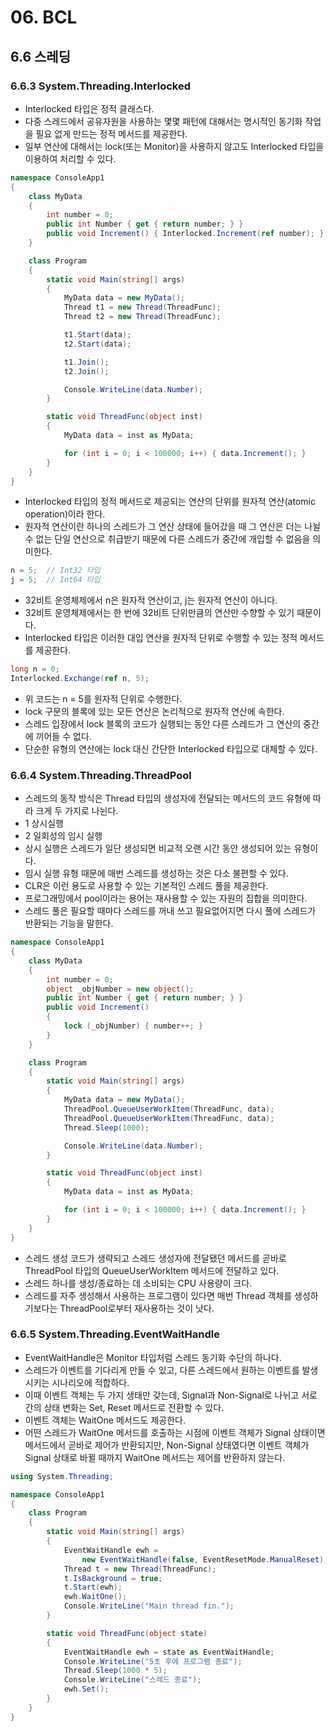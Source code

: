 # 06. BCL

## 6.6 스레딩

### 6.6.3 System.Threading.Interlocked

* Interlocked 타입은 정적 클래스다.
* 다중 스레드에서 공유자원을 사용하는 몇몇 패턴에 대해서는 명시적인 동기화 작업을 필요 없게 만드는 정적 메서드를 제공한다.
* 일부 연산에 대해서는 lock(또는 Monitor)을 사용하지 않고도 Interlocked 타입을 이용하여 처리할 수 있다.

```cs
namespace ConsoleApp1
{
    class MyData
    {
        int number = 0;
        public int Number { get { return number; } }
        public void Increment() { Interlocked.Increment(ref number); }
    }

    class Program
    {
        static void Main(string[] args)
        {
            MyData data = new MyData();
            Thread t1 = new Thread(ThreadFunc);
            Thread t2 = new Thread(ThreadFunc);

            t1.Start(data);
            t2.Start(data);

            t1.Join();
            t2.Join();

            Console.WriteLine(data.Number);
        }

        static void ThreadFunc(object inst)
        {
            MyData data = inst as MyData;

            for (int i = 0; i < 100000; i++) { data.Increment(); }
        }
    }
}
```

* Interlocked 타입의 정적 메서드로 제공되는 연산의 단위를 원자적 연산(atomic operation)이라 한다.
* 원자적 연산이란 하나의 스레드가 그 연산 상태에 들어갔을 때 그 연산은 더는 나뉠 수 없는 단일 연산으로 취급받기 때문에 다른 스레드가 중간에 개입할 수 없음을 의미한다.

```cs
n = 5;  // Int32 타입
j = 5;  // Int64 타입
```

* 32비트 운영체제에서 n은 원자적 연산이고, j는 원자적 연산이 아니다.
* 32비트 운영체제에서는 한 번에 32비트 단위만큼의 연산만 수향할 수 있기 때문이다.
* Interlocked 타입은 이러한 대입 연산을 원자적 단위로 수행할 수 있는 정적 메서드를 제공한다.

```cs
long n = 0;
Interlocked.Exchange(ref n, 5);
```

* 위 코드는 n = 5를 원자적 단위로 수행한다.
* lock 구문의 블록에 있는 모든 연산은 논리적으로 원자적 연산에 속한다.
* 스레드 입장에서 lock 블록의 코드가 실행되는 동안 다른 스레드가 그 연산의 중간에 끼어들 수 없다.
* 단순한 유형의 연산에는 lock 대신 간단한 Interlocked 타입으로 대체할 수 있다.

### 6.6.4 System.Threading.ThreadPool

* 스레드의 동작 방식은 Thread 타입의 생성자에 전달되는 메서드의 코드 유형에 따라 크게 두 가지로 나뉜다.
* 1 상시실행
* 2 일회성의 임시 실행
* 상시 실행은 스레드가 일단 생성되면 비교적 오랜 시간 동안 생성되어 있는 유형이다.
* 임시 실행 유형 때문에 매번 스레드를 생성하는 것은 다소 불편할 수 있다.
* CLR은 이런 용도로 사용할 수 있는 기본적인 스레드 풀을 제공한다.
* 프로그래밍에서 pool이라는 용어는 재사용할 수 있는 자원의 집합을 의미한다.
* 스레드 풀은 필요할 때마다 스레드를 꺼내 쓰고 필요없어지면 다시 풀에 스레드가 반환되는 기능을 말한다.

```cs
namespace ConsoleApp1
{
    class MyData
    {
        int number = 0;
        object _objNumber = new object();
        public int Number { get { return number; } }
        public void Increment()
        {
            lock (_objNumber) { number++; }
        }
    }

    class Program
    {
        static void Main(string[] args)
        {
            MyData data = new MyData();
            ThreadPool.QueueUserWorkItem(ThreadFunc, data);
            ThreadPool.QueueUserWorkItem(ThreadFunc, data);
            Thread.Sleep(1000);

            Console.WriteLine(data.Number);
        }

        static void ThreadFunc(object inst)
        {
            MyData data = inst as MyData;

            for (int i = 0; i < 100000; i++) { data.Increment(); }
        }
    }
}
```

* 스레드 생성 코드가 생략되고 스레드 생성자에 전달됐던 메서드를 곧바로 ThreadPool 타입의 QueueUserWorkItem 메서드에 전달하고 있다.
* 스레드 하나를 생성/종료하는 데 소비되는 CPU 사용량이 크다.
* 스레드를 자주 생성해서 사용하는 프로그램이 있다면 매번 Thread 객체를 생성하기보다는 ThreadPool로부터 재사용하는 것이 낫다.

### 6.6.5 System.Threading.EventWaitHandle

* EventWaitHandle은 Monitor 타입처럼 스레드 동기화 수단의 하나다.
* 스레드가 이벤트를 기다리게 만들 수 있고, 다른 스레드에서 원하는 이벤트를 발생시키는 시나리오에 적합하다.
* 이때 이벤트 객체는 두 가지 생태만 갖는데, Signal과 Non-Signal로 나뉘고 서로 간의 상태 변화는 Set, Reset 메서드로 전환할 수 있다.
* 이벤트 객체는 WaitOne 메서드도 제공한다.
* 어떤 스레드가 WaitOne 메서드를 호출하는 시점에 이벤트 객체가 Signal 상태이면 메서드에서 곧바로 제어가 반환되지만, Non-Signal 상태였다면 이벤트 객체가 Signal 상태로 바뀔 때까지 WaitOne 메서드는 제어를 반환하지 않는다.

```cs
using System.Threading;

namespace ConsoleApp1
{
    class Program
    {
        static void Main(string[] args)
        {
            EventWaitHandle ewh =
                new EventWaitHandle(false, EventResetMode.ManualReset);
            Thread t = new Thread(ThreadFunc);
            t.IsBackground = true;
            t.Start(ewh);
            ewh.WaitOne();
            Console.WriteLine("Main thread fin.");
        }

        static void ThreadFunc(object state)
        {
            EventWaitHandle ewh = state as EventWaitHandle;
            Console.WriteLine("5초 후에 프로그램 종료");
            Thread.Sleep(1000 * 5);
            Console.WriteLine("스레드 종료");
            ewh.Set();
        }
    }
}
```
